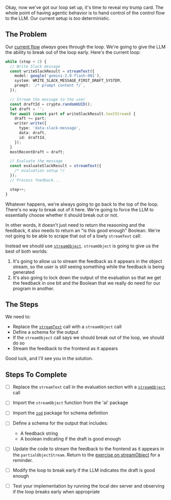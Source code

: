 Okay, now we've got our loop set up, it's time to reveal my trump card. The whole point of having agentic behavior is to hand control of the control flow to the LLM. Our current setup is _too_ deterministic.

## The Problem

Our [current flow](./api/chat.ts) _always_ goes through the loop. We're going to give the LLM the ability to break out of the loop early. Here's the current loop:

```ts
while (step < 2) {
  // Write Slack message
  const writeSlackResult = streamText({
    model: google('gemini-2.0-flash-001'),
    system: WRITE_SLACK_MESSAGE_FIRST_DRAFT_SYSTEM,
    prompt: `/* prompt content */`,
  });

  // Stream the message to the user
  const draftId = crypto.randomUUID();
  let draft = '';
  for await (const part of writeSlackResult.textStream) {
    draft += part;
    writer.write({
      type: 'data-slack-message',
      data: draft,
      id: draftId,
    });
  }
  mostRecentDraft = draft;

  // Evaluate the message
  const evaluateSlackResult = streamText({
    /* evaluation setup */
  });
  // Process feedback...

  step++;
}
```

Whatever happens, we're always going to go back to the top of the loop. There's no way to break out of it here. We're going to force the LLM to essentially choose whether it should break out or not.

In other words, it doesn't just need to return the reasoning and the feedback, it also needs to return an "is this good enough" Boolean. We're not going to be able to scrape that out of a lowly `streamText` call:

Instead we should use [`streamObject`](https://ai-sdk.dev/docs/ai-sdk-core/generating-structured-data#stream-object). `streamObject` is going to give us the best of both worlds:

1. It's going to allow us to stream the feedback as it appears in the object stream, so the user is still seeing something while the feedback is being generated
2. It's also going to lock down the output of the evaluation so that we get the feedback in one bit and the Boolean that we really do need for our program in another.

## The Steps

We need to:

- Replace the [`streamText`](./api/chat.ts) call with a `streamObject` call
- Define a schema for the output
- If the `streamObject` call says we should break out of the loop, we should do so
- Stream the feedback to the frontend as it appears

Good luck, and I'll see you in the solution.

## Steps To Complete

- [ ] Replace the `streamText` call in the evaluation section with a [`streamObject`](https://ai-sdk.dev/docs/ai-sdk-core/generating-structured-data#stream-object) call

- [ ] Import the `streamObject` function from the 'ai' package

- [ ] Import the [`zod`](https://zod.dev/) package for schema definition

- [ ] Define a schema for the output that includes:
  - A feedback string
  - A boolean indicating if the draft is good enough

- [ ] Update the code to stream the feedback to the frontend as it appears in the `partialObjectStream`. Return to the [exercise on streamObject](/exercises/01-ai-sdk-basics/01.09-streaming-objects/problem/readme.md) for a reminder.

- [ ] Modify the loop to break early if the LLM indicates the draft is good enough

- [ ] Test your implementation by running the local dev server and observing if the loop breaks early when appropriate
